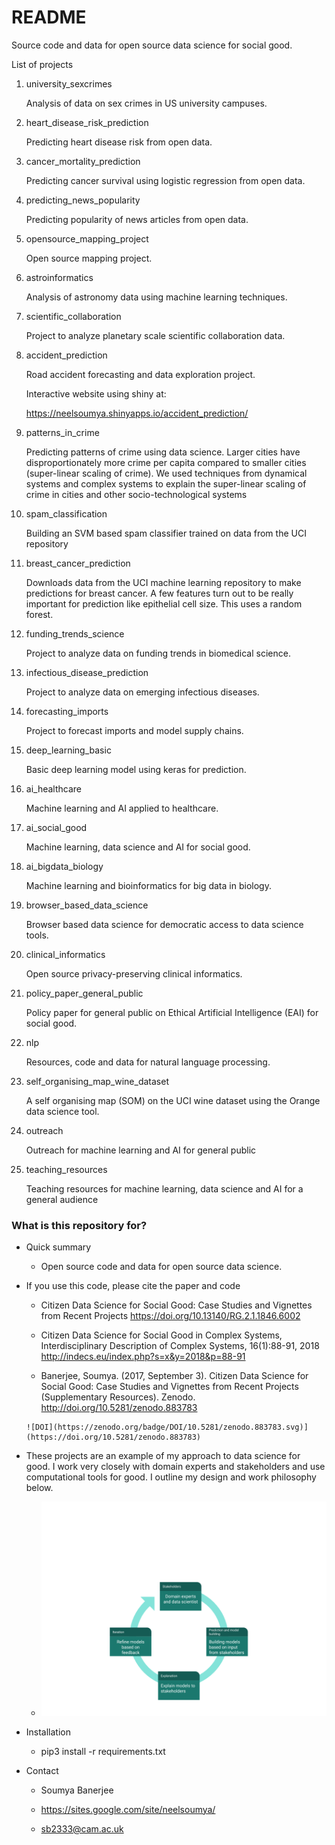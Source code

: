 # README #

Source code and data for open source data science for social good.

List of projects


1) university_sexcrimes

    Analysis of data on sex crimes in US university campuses.

2) heart_disease_risk_prediction

    Predicting heart disease risk from open data.

3) cancer_mortality_prediction

    Predicting cancer survival using logistic regression from open data.

4) predicting_news_popularity

    Predicting popularity of news articles from open data.

5) opensource_mapping_project

    Open source mapping project. 

6) astroinformatics
    
    Analysis of astronomy data using machine learning techniques.

7) scientific_collaboration

    Project to analyze planetary scale scientific collaboration data.

8) accident_prediction

    Road accident forecasting and data exploration project.
    
    Interactive website using shiny at:
    
    https://neelsoumya.shinyapps.io/accident_prediction/

9) patterns_in_crime

    Predicting patterns of crime using data science. Larger cities have disproportionately more crime per capita compared to smaller cities (super-linear scaling of crime). We used techniques from dynamical systems and complex systems to explain the super-linear scaling of crime in cities and other socio-technological systems

10) spam_classification

    Building an SVM based spam classifier trained on data from the UCI repository
 
11) breast_cancer_prediction

    Downloads data from the UCI machine learning repository to make predictions
    for breast cancer. A few features turn out to be really important for prediction like epithelial cell size. This uses a random forest.

12) funding_trends_science

    Project to analyze data on funding trends in biomedical science.

13) infectious_disease_prediction

    Project to analyze data on emerging infectious diseases.

14) forecasting_imports

    Project to forecast imports and model supply chains.  

15) deep_learning_basic

    Basic deep learning model using keras for prediction.
   
16) ai_healthcare

    Machine learning and AI applied to healthcare.
    
17) ai_social_good

    Machine learning, data science and AI for social good. 
    
18) ai_bigdata_biology

    Machine learning and bioinformatics for big data in biology. 

19) browser_based_data_science

    Browser based data science for democratic access to data science tools.	
    
20) clinical_informatics

    Open source privacy-preserving clinical informatics.
    
21) policy_paper_general_public

    Policy paper for general public on Ethical Artificial Intelligence (EAI) for social good.
    
22) nlp

    Resources, code and data for natural language processing.
    
23) self_organising_map_wine_dataset

    A self organising map (SOM) on the UCI wine dataset using the Orange data science tool. 
    
24) outreach

    Outreach for machine learning and AI for general public
    
25) teaching_resources

    Teaching resources for machine learning, data science and AI for a general audience



### What is this repository for? ###

* Quick summary

	* Open source code and data for open source data science.
	
* If you use this code, please cite the paper and code
     
     * Citizen Data Science for Social Good: Case Studies and Vignettes from Recent Projects https://doi.org/10.13140/RG.2.1.1846.6002

     * Citizen Data Science for Social Good in Complex Systems, Interdisciplinary Description of Complex Systems, 16(1):88-91, 2018  http://indecs.eu/index.php?s=x&y=2018&p=88-91	
     
     * Banerjee, Soumya. (2017, September 3). Citizen Data Science for Social Good: Case Studies and Vignettes from Recent Projects (Supplementary Resources). Zenodo. http://doi.org/10.5281/zenodo.883783

      ![DOI](https://zenodo.org/badge/DOI/10.5281/zenodo.883783.svg)](https://doi.org/10.5281/zenodo.883783)

* These projects are an example of my approach to data science for good. I work very closely with domain experts and stakeholders and use computational tools for good. I outline my design and work philosophy below.

     * ![data science philosophy](research_philosophy.png)

* Installation

     * pip3 install -r requirements.txt   

* Contact

     * Soumya Banerjee
     
     * https://sites.google.com/site/neelsoumya/
     
     * sb2333@cam.ac.uk
